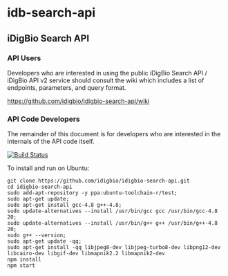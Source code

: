 idb-search-api
==============

## iDigBio Search API

### API Users

Developers who are interested in using the public iDigBio Search API / iDigBio API v2 service should consult the wiki which includes a list of endpoints, parameters, and query format.

https://github.com/idigbio/idigbio-search-api/wiki

### API Code Developers

The remainder of this document is for developers who are interested in the internals of the API code itself.

[![Build Status](https://travis-ci.org/iDigBio/idigbio-search-api.svg?branch=master)](https://travis-ci.org/iDigBio/idigbio-search-api)

To install and run on Ubuntu:
```
git clone https://github.com/idigbio/idigbio-search-api.git
cd idigbio-search-api
sudo add-apt-repository -y ppa:ubuntu-toolchain-r/test;
sudo apt-get update;
sudo apt-get install gcc-4.8 g++-4.8;
sudo update-alternatives --install /usr/bin/gcc gcc /usr/bin/gcc-4.8 20;
sudo update-alternatives --install /usr/bin/g++ g++ /usr/bin/g++-4.8 20;
sudo g++ --version;
sudo apt-get update -qq;
sudo apt-get install -qq libjpeg8-dev libjpeg-turbo8-dev libpng12-dev libcairo-dev libgif-dev libmapnik2.2 libmapnik2-dev
npm install
npm start
```


